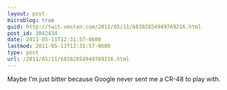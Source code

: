 ```yaml
---
layout: post
microblog: true
guid: http://twit.vmstan.com/2011/05/11/68382854949769216.html
post_id: 3042434
date: 2011-05-11T12:31:57-0600
lastmod: 2011-05-11T12:31:57-0600
type: post
url: /2011/05/11/68382854949769216.html
---
```

Maybe I'm just bitter because Google never sent me a CR-48 to play with.
